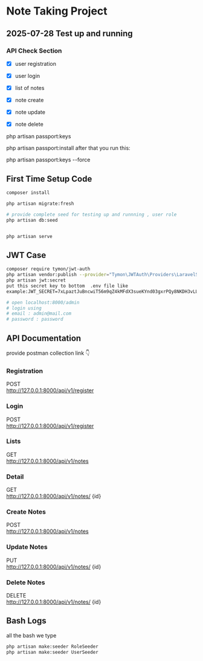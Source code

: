 # Note Taking Project

## 2025-07-28 Test up and running


### API Check Section

- [x] user registration
- [x] user login
- [x] list of notes
- [x] note create
- [x] note update
- [x] note delete


php artisan passport:keys


php artisan passport:install
after that you run this:

php artisan passport:keys --force

## First Time Setup Code

```bash
composer install

php artisan migrate:fresh

# provide complete seed for testing up and runnning , user role
php artisan db:seed


php artisan serve 
```
## JWT Case
```bash 
composer require tymon/jwt-auth
php artisan vendor:publish --provider="Tymon\JWTAuth\Providers\LaravelServiceProvider"
php artisan jwt:secret
put this secret key to bottom  .env file like 
example:JWT_SECRET=7xLpaztJuBncwiT56m9qZ4kMFdX3sueKYnd03gxrPQy8NKDH3vLUmoZcWhY9uzta

# open localhost:8000/admin 
# login using 
# email : admin@mail.com
# password : password

```


## API Documentation

provide postman collection link 👇
### Registration	
POST	    
http://127.0.0.1:8000/api/v1/register

### Login	        
POST	    
http://127.0.0.1:8000/api/v1/register

### Lists	        
GET	        
http://127.0.0.1:8000/api/v1/notes

### Detail	        
GET	        
http://127.0.0.1:8000/api/v1/notes/ {id}

### Create Notes        
POST	    
http://127.0.0.1:8000/api/v1/notes

### Update Notes
PUT	        
http://127.0.0.1:8000/api/v1/notes/ {id}

### Delete Notes       
DELETE	    
http://127.0.0.1:8000/api/v1/notes/ {id}


## Bash Logs

all the bash we type

```bash
php artisan make:seeder RoleSeeder
php artisan make:seeder UserSeeder
```

